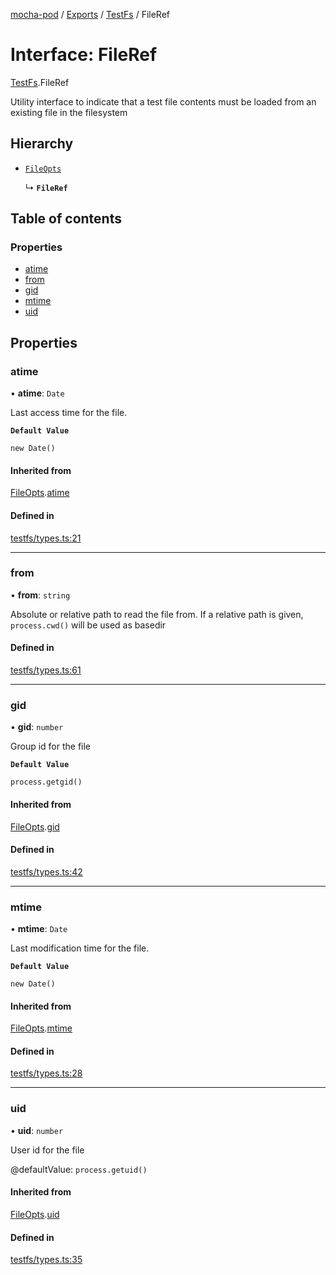 [mocha-pod](../README.md) / [Exports](../modules.md) / [TestFs](../modules/TestFs.md) / FileRef

# Interface: FileRef

[TestFs](../modules/TestFs.md).FileRef

Utility interface to indicate that a test file contents must
be loaded from an existing file in the filesystem

## Hierarchy

- [`FileOpts`](TestFs.FileOpts.md)

  ↳ **`FileRef`**

## Table of contents

### Properties

- [atime](TestFs.FileRef.md#atime)
- [from](TestFs.FileRef.md#from)
- [gid](TestFs.FileRef.md#gid)
- [mtime](TestFs.FileRef.md#mtime)
- [uid](TestFs.FileRef.md#uid)

## Properties

### <a id="atime" name="atime"></a> atime

• **atime**: `Date`

Last access time for the file.

**`Default Value`**

`new Date()`

#### Inherited from

[FileOpts](TestFs.FileOpts.md).[atime](TestFs.FileOpts.md#atime)

#### Defined in

[testfs/types.ts:21](https://github.com/balena-io-modules/mocha-pod/blob/ee6b4c1/lib/testfs/types.ts#L21)

___

### <a id="from" name="from"></a> from

• **from**: `string`

Absolute or relative path to read the file from. If a relative
path is given, `process.cwd()` will be used as basedir

#### Defined in

[testfs/types.ts:61](https://github.com/balena-io-modules/mocha-pod/blob/ee6b4c1/lib/testfs/types.ts#L61)

___

### <a id="gid" name="gid"></a> gid

• **gid**: `number`

Group id for the file

**`Default Value`**

`process.getgid()`

#### Inherited from

[FileOpts](TestFs.FileOpts.md).[gid](TestFs.FileOpts.md#gid)

#### Defined in

[testfs/types.ts:42](https://github.com/balena-io-modules/mocha-pod/blob/ee6b4c1/lib/testfs/types.ts#L42)

___

### <a id="mtime" name="mtime"></a> mtime

• **mtime**: `Date`

Last modification time for the file.

**`Default Value`**

`new Date()`

#### Inherited from

[FileOpts](TestFs.FileOpts.md).[mtime](TestFs.FileOpts.md#mtime)

#### Defined in

[testfs/types.ts:28](https://github.com/balena-io-modules/mocha-pod/blob/ee6b4c1/lib/testfs/types.ts#L28)

___

### <a id="uid" name="uid"></a> uid

• **uid**: `number`

User id for the file

@defaultValue: `process.getuid()`

#### Inherited from

[FileOpts](TestFs.FileOpts.md).[uid](TestFs.FileOpts.md#uid)

#### Defined in

[testfs/types.ts:35](https://github.com/balena-io-modules/mocha-pod/blob/ee6b4c1/lib/testfs/types.ts#L35)
